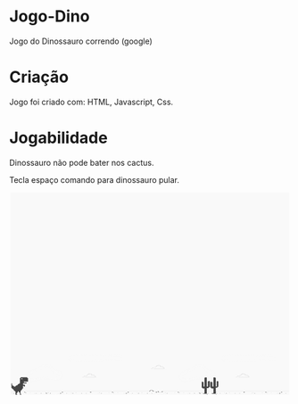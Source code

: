 # Jogo-Dino

Jogo do Dinossauro correndo (google)

# Criação

Jogo foi criado com:
HTML,
Javascript,
Css.

# Jogabilidade

Dinossauro não pode bater nos cactus.

Tecla espaço comando para dinossauro pular.

<p align="center">
<img src="./img/example.png" width="500px" >
</p>

